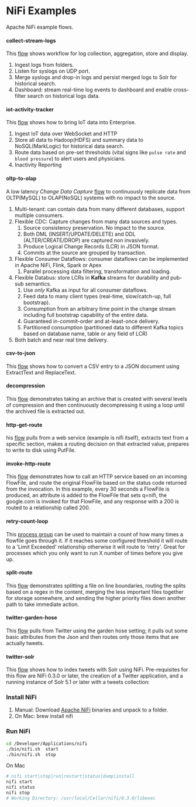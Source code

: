 NiFi Examples
=================

Apache NiFi example flows.

#### collect-stream-logs

This [flow](./collect-stream-logs/) shows workflow for log collection, aggregation, store and display. 

1. Ingest logs from folders.
2. Listen for syslogs on UDP port.
3. Merge syslogs and drop-in logs and persist merged logs to Solr for historical search. 
4. Dashboard: stream real-time log events to dashboard and enable cross-filter search on historical logs data.


#### iot-activity-tracker

This [flow](./iot-activity-tracker/) shows how to bring IoT data into Enterprise.

1. Ingest IoT data over WebSocket and HTTP
3. Store all data to Hadoop(HDFS) and summary data to NoSQL(MarkLogic) for historical data search. 
4. Route data based on pre-set thresholds (vital signs like `pulse rate` and `blood pressure`) to alert users and physicians. 
5. Inactivity Reporting


#### oltp-to-olap

A low latency *Change Data Capture* [flow](./oltp-cdc-olap/) to continuously replicate data from OLTP(MySQL) to OLAP(NoSQL) systems with no impact to the source. 

1. Multi-tenant: can contain data from many different databases, support multiple consumers. 
2. Flexible CDC: Capture changes from many data sources and types. 
    1. Source consistency preservation. No impact to the source.
    2. Both DML (INSERT/UPDATE/DELETE) and DDL (ALTER/CREATE/DROP) are captured non invasively.
    3. Produce Logical Change Records (LCR) in JSON format. 
    4. Commits at the source are grouped by transaction.
3. Flexible Consumer Dataflows: consumer dataflows can be implemented in Apache NiFi, Flink, Spark or Apex 
    1. Parallel processing data filtering, transformation and loading.
4. Flexible Databus: store LCRs in **Kafka** streams for durability and pub-sub semantics. 
    1. Use *only* Kafka as input for all consumer dataflows.
    1. Feed data to many client types (real-time, slow/catch-up, full bootstrap).
    2. Consumption from an arbitrary time point in the change stream including full bootstrap capability of the entire data.
    3. Guaranteed in-commit-order and at-least-once delivery.
    4. Partitioned consumption (partitioned data to different Kafka topics based on database name, table or any field of LCR)
5. Both batch and near real time delivery.


#### csv-to-json

This [flow](./csv-to-json/) shows how to convert a CSV entry to a JSON document using ExtractText and ReplaceText.

#### decompression

This [flow](./decompression/) demonstrates taking an archive that is created with several levels of compression and then continuously 
decompressing it using a loop until the archived file is extracted out.

#### http-get-route

his [flow](./http-get-route/) pulls from a web service (example is nifi itself), extracts text from a specific section, makes a routing decision 
on that extracted value, prepares to write to disk using PutFile.

#### invoke-http-route

This [flow](./invoke-http-route/) demonstrates how to call an HTTP service based on an incoming FlowFile, and route the original FlowFile 
based on the status code returned from the invocation. In this example, every 30 seconds a FlowFile is produced, 
an attribute is added to the FlowFile that sets q=nifi, the google.com is invoked for that FlowFile, and any response 
with a 200 is routed to a relationship called 200.

#### retry-count-loop

This [process group](./retry/) can be used to maintain a count of how many times a flowfile goes through it. If it reaches some 
configured threshold it will route to a 'Limit Exceeded' relationship otherwise it will route to 'retry'. 
Great for processes which you only want to run X number of times before you give up.

#### split-route

This [flow](./split-route/) demonstrates splitting a file on line boundaries, routing the splits based on a regex in the content, 
merging the less important files together for storage somewhere, and sending the higher priority files down 
another path to take immediate action.

#### twitter-garden-hose

This [flow](./twitter-garden-hose/) pulls from Twitter using the garden hose setting; it pulls out some basic attributes from the Json and 
then routes only those items that are actually tweets.

#### twitter-solr

This [flow](./twitter-solr/) shows how to index tweets with Solr using NiFi. Pre-requisites for this flow are NiFi 0.3.0 or later, 
the creation of a Twitter application, and a running instance of Solr 5.1 or later with a tweets collection:


### Install NiFi
1. Manual: Download [Apache NiFi](https://nifi.apache.org/download.html) binaries and unpack to a folder. 
2. On Mac: brew install nifi

### Run NiFi
```bash
cd /Developer/Applications/nifi
./bin/nifi.sh  start
./bin/nifi.sh  stop
```
On Mac 
```bash
# nifi start|stop|run|restart|status|dump|install
nifi start 
nifi status  
nifi stop 
# Working Directory: /usr/local/Cellar/nifi/0.3.0/libexec
```